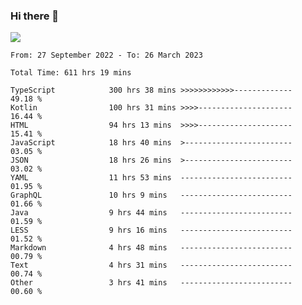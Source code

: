 ### Hi there 👋

<!--<a href="https://github.com/search?o=desc&q=author%3Abushiyi&s=committer-date&type=Commits">-->
<!--    <img align="center" height = "178" src="https://github-readme-stats.vercel.app/api?username=bushiyi&count_private=true&show_icons=true&theme=noctis_minimus&hide=contribs&include_all_commits=true" />-->
<!--</a>-->
<!--<a href="https://github.com/bushiyi?tab=repositories">-->
<!--    <img align="center" height = "178" src="https://github-readme-stats.vercel.app/api/top-langs/?username=bushiyi&count_private=true&theme=noctis_minimus" />-->
<!--</a>-->
 
<!-- [![Ashutosh's github activity graph](https://activity-graph.herokuapp.com/graph?username=bushiyi&theme=react&bg_color=1B2932&point=698B69&line=698B69)](https://github.com/ashutosh00710/github-readme-activity-graph)
 -->


![](https://raw.githubusercontent.com/bushiyi/bushiyi/master/assets/github-contribution-grid-snake.svg)

<!--START_SECTION:waka-->

```text
From: 27 September 2022 - To: 26 March 2023

Total Time: 611 hrs 19 mins

TypeScript            300 hrs 38 mins >>>>>>>>>>>>-------------   49.18 %
Kotlin                100 hrs 31 mins >>>>---------------------   16.44 %
HTML                  94 hrs 13 mins  >>>>---------------------   15.41 %
JavaScript            18 hrs 40 mins  >------------------------   03.05 %
JSON                  18 hrs 26 mins  >------------------------   03.02 %
YAML                  11 hrs 53 mins  -------------------------   01.95 %
GraphQL               10 hrs 9 mins   -------------------------   01.66 %
Java                  9 hrs 44 mins   -------------------------   01.59 %
LESS                  9 hrs 16 mins   -------------------------   01.52 %
Markdown              4 hrs 48 mins   -------------------------   00.79 %
Text                  4 hrs 31 mins   -------------------------   00.74 %
Other                 3 hrs 41 mins   -------------------------   00.60 %
```

<!--END_SECTION:waka-->

